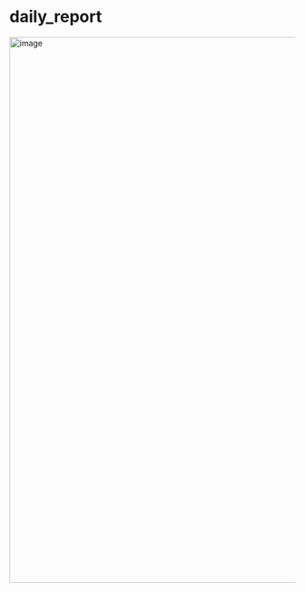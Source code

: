 # daily_report
<img width="960" alt="image" src="https://github.com/bob-g12/daily_report/assets/126374166/f3c3c5c6-951f-4257-9e49-bc163c6deea4">

